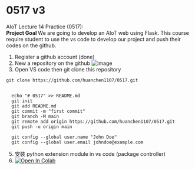 # 0517 v3
AIoT Lecture 14 Practice (0517): \
<b>Project Goal </b>
We are going to develop an AIoT web using Flask. 
This course require student to use the vs code to develop our project and push their codes on the github.

 1. Register a github account (done)
 2. New a repository on the github
 ![image](https://tpc.googlesyndication.com/simgad/9549650618387994524)
 4. Open VS code then git clone this repository
  ```text 法1
  git clone https://github.com/huanchen1107/0517.git
  ```

  ```text 法2
 
    echo "# 0517" >> README.md
  	git init
  	git add README.md
  	git commit -m "first commit"
  	git branch -M main
  	git remote add origin https://github.com/huanchen1107/0517.git
  	git push -u origin main

	git config --global user.name "John Doe"
    git config --global user.email johndoe@example.com
  ```

5. 安裝 python extension module in vs code (package controller)
6. [![Open In Colab](https://colab.research.google.com/assets/colab-badge.svg)](https://colab.research.google.com/github/huanchen1107/AIoT_2022/edit/master/flask_ngrok_example.ipynb) 

